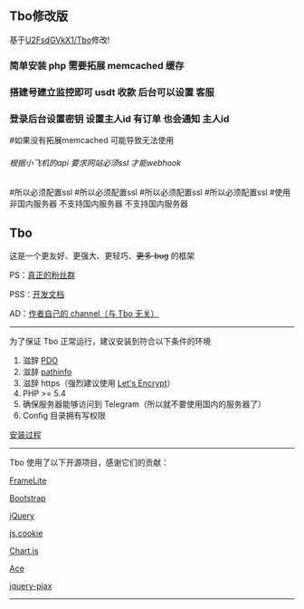 ## Tbo修改版
基于[U2FsdGVkX1/Tbo](https://github.com/U2FsdGVkX1/Tbo)修改!
### 简单安装 php 需要拓展 memcached 缓存
### 搭建号建立监控即可 usdt 收款 后台可以设置 客服
### 登录后台设置密钥 设置主人id 有订单 也会通知 主人id

#如果没有拓展memcached 可能导致无法使用
###### 根据小飞机的api 要求网站必须ssl 才能webhook
#所以必须配置ssl
#所以必须配置ssl
#所以必须配置ssl
#所以必须配置ssl
#使用非国内服务器 不支持国内服务器 不支持国内服务器 



## Tbo

这是一个更友好、更强大、更轻巧、<del>更多 bug</del> 的框架

PS：[真正的粉丝群](https://telegram.me/TboJiangGroup)

PSS：[开发文档](https://github.com/U2FsdGVkX1/Tbo/wiki)

AD：[作者自己的 channel（与 Tbo 无关）](https://t.me/xiaotouadmin)

---

为了保证 Tbo 正常运行，建议安装到符合以下条件的环境

1. 滋辞 [PDO](https://php.net/manual/zh/ref.pdo-mysql.php)
2. 滋辞 [pathinfo](https://github.com/U2FsdGVkX1/Tbo/wiki/%E5%BC%80%E5%90%AF-pathinfo-%E7%9A%84%E6%BB%8B%E8%BE%9E)
3. 滋辞 https（强烈建议使用 [Let's Encrypt](https://letsencrypt.org)）
4. PHP >= 5.4
5. 确保服务器能够访问到 Telegram（所以就不要使用国内的服务器了）
6. Config 目录拥有写权限

[安装过程](https://github.com/U2FsdGVkX1/Tbo/wiki/%E5%AE%89%E8%A3%85%E8%BF%87%E7%A8%8B)

---

Tbo 使用了以下开源项目，感谢它们的贡献：

[FrameLite](https://github.com/U2FsdGVkX1/FrameLite)

[Bootstrap](https://github.com/twbs/bootstrap)

[jQuery](https://github.com/jquery/jquery)

[js.cookie](https://github.com/js-cookie/js-cookie)

[Chart.js](https://github.com/chartjs/Chart.js)

[Ace](https://github.com/ajaxorg/ace)

[jquery-pjax](https://github.com/defunkt/jquery-pjax)

---
